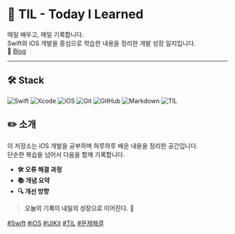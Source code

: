 # 📘 TIL - Today I Learned

매일 배우고, 매일 기록합니다.  
Swift와 iOS 개발을 중심으로 학습한 내용을 정리한 개발 성장 일지입니다.  
📝 [Blog](https://Lee-Tae-Yun.github.io)


---

## 🛠️ Stack
![Swift](https://img.shields.io/badge/Swift-FA7343?style=flat&logo=swift&logoColor=white)
![Xcode](https://img.shields.io/badge/Xcode-1575F9?style=flat&logo=xcode&logoColor=white)
![iOS](https://img.shields.io/badge/iOS-000000?style=flat&logo=apple&logoColor=white)
![Git](https://img.shields.io/badge/Git-F05032?style=flat&logo=git&logoColor=white)
![GitHub](https://img.shields.io/badge/GitHub-181717?style=flat&logo=github&logoColor=white)
![Markdown](https://img.shields.io/badge/Markdown-000000?style=flat&logo=markdown&logoColor=white)
![TIL](https://img.shields.io/badge/TIL-%F0%9F%93%9D-blue?style=flat)

## ✏️ 소개

이 저장소는 iOS 개발을 공부하며 하루하루 배운 내용을 정리한 공간입니다.  
단순한 복습을 넘어서 다음을 함께 기록합니다.  
- **🛠️ 오류 해결 과정**  
- **📚 개념 요약**  
- **🔍 개선 방향**
> **오늘의 기록이 내일의 성장으로 이어진다.** 🌱  

[#Swift](https://github.com/search?q=swift) 
[#iOS](https://github.com/search?q=iOS)
[#UIKit](https://github.com/search?q=UIKit)
[#TIL](https://github.com/search?q=TIL)
[#문제해결](https://github.com/search?q=문제해결)

